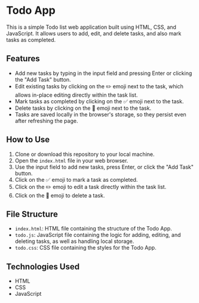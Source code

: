 # Todo App

This is a simple Todo list web application built using HTML, CSS, and JavaScript. It allows users to add, edit, and delete tasks, and also mark tasks as completed.

## Features

- Add new tasks by typing in the input field and pressing Enter or clicking the "Add Task" button.
- Edit existing tasks by clicking on the ✏️ emoji next to the task, which allows in-place editing directly within the task list.
- Mark tasks as completed by clicking on the ✅ emoji next to the task.
- Delete tasks by clicking on the 🚮 emoji next to the task.
- Tasks are saved locally in the browser's storage, so they persist even after refreshing the page.

## How to Use

1. Clone or download this repository to your local machine.
2. Open the `index.html` file in your web browser.
3. Use the input field to add new tasks, press Enter, or click the "Add Task" button.
4. Click on the ✅ emoji to mark a task as completed.
5. Click on the ✏️ emoji to edit a task directly within the task list.
6. Click on the 🚮 emoji to delete a task.

## File Structure

- `index.html`: HTML file containing the structure of the Todo App.
- `todo.js`: JavaScript file containing the logic for adding, editing, and deleting tasks, as well as handling local storage.
- `todo.css`: CSS file containing the styles for the Todo App.

## Technologies Used

- HTML
- CSS
- JavaScript


